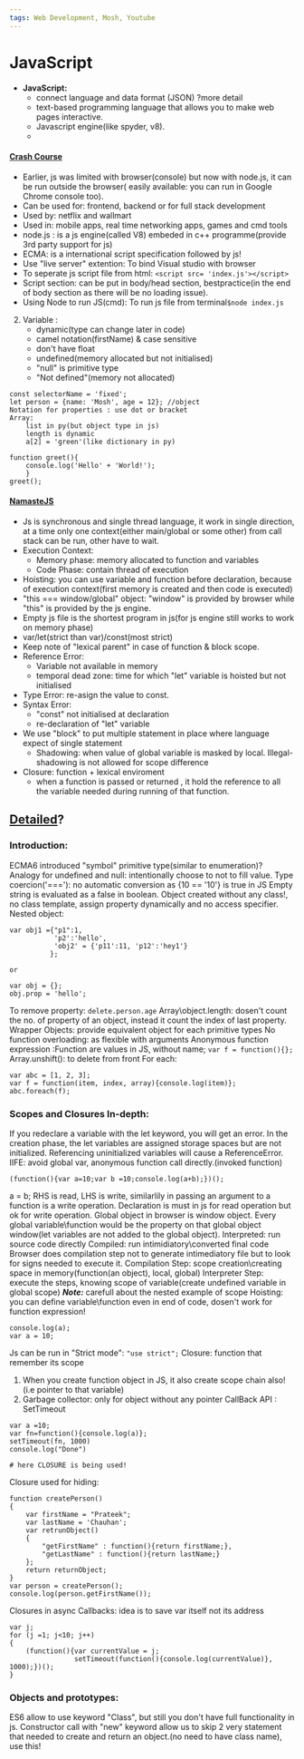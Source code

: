 ```yaml
---
tags: Web Development, Mosh, Youtube
---
```


# JavaScript

* **JavaScript:**
    * connect language and data format (JSON) ?more detail
    * text-based programming language that allows you to make web pages interactive.
    * Javascript engine(like spyder, v8).
    * 

#### [Crash Course](https://www.youtube.com/watch?v=W6NZfCO5SIk)

* Earlier, js was limited with browser(console) but now with node.js, it can be run outside the browser( easily available: you can run in Google Chrome console too). 
* Can be used for: frontend, backend or for full stack development
* Used by: netflix and wallmart
* Used in: mobile apps, real time networking apps, games and cmd tools
* node.js : is a js engine(called V8) embeded in c++ programme(provide 3rd party support for js)
* ECMA: is a international script specification followed by js!
* Use "live server" extention: To bind Visual studio with browser
* To seperate js script file from html: `<script src= 'index.js'></script>`
* Script section: can be put in body/head section, bestpractice(in the end of body section as there will be no loading issue).
* Using Node to run JS(cmd): To run js file from terminal`$node index.js`
2. Variable : 
    * dynamic(type can change later in code)
    * camel notation(firstName) & case sensitive
    * don't have float
    * undefined(memory allocated but not initialised)
    * "null" is primitive type
    * "Not defined"(memory not allocated)
    
```
const selectorName = 'fixed';
let person = {name: 'Mosh', age = 12}; //object 
Notation for properties : use dot or bracket
Array: 
    list in py(but object type in js)
    length is dynamic
    a[2] = 'green'(like dictionary in py)

function greet(){
    console.log('Hello' + 'World!');
    }
greet();
```


#### [NamasteJS](https://www.youtube.com/watch?v=W6NZfCO5SIk)
* Js is synchronous and single thread language, it work in single direction, at a time only one context(either main/global or some other) from call stack can be run, other have to wait. 
* Execution Context: 
    * Memory phase: memory allocated to function and variables
    * Code Phase: contain thread of execution
* Hoisting: you can use variable and function before declaration, because of execution context(first memory is created and then code is executed)
* "this === window/global" object: "window" is provided by browser while "this" is provided by the js engine.
* Empty js file is the shortest program in js(for js engine still works to work on memory phase)
* var/let(strict than var)/const(most strict)
* Keep note of "lexical parent" in case of function & block scope.
* Reference Error:
    *  Variable not available in memory
    * temporal dead zone: time for which "let" variable is hoisted but not initialised
* Type Error: re-asign the value to const.
* Syntax Error:
    *  "const" not initialised at declaration
    *  re-declaration of "let" variable
*  We use "block" to put multiple statement in place where language expect of single statement
    * Shadowing: when value of global variable is masked by local. Illegal-shadowing is not allowed for scope difference 
* Closure: function + lexical enviroment
    * when a function is passed or returned , it hold the reference to all the variable needed during running of that function.


## [Detailed](https://www.youtube.com/watch?v=W6NZfCO5SIk)?

### **Introduction**:
ECMA6 introduced "symbol" primitive type(similar to enumeration)?
Analogy for undefined and null: intentionally choose to not to fill value.
Type coercion('==='): no automatic conversion as {10 == '10'} is true in JS
Empty string is evaluated as a false in boolean.
Object created without any class!, no class template, assign property dynamically and no access specifier.
Nested object:
```
var obj1 ={"p1":1,
           'p2':'hello',
           'obj2' = {'p11':11, 'p12':'hey1'}
          };

or 

var obj = {};
obj.prop = 'hello';
```
To remove property: `delete.person.age`
Array\object.length: dosen't count the no. of property of an object, instead it count the index of last property.
Wrapper Objects: provide equivalent object for each primitive types
No function overloading: as flexible with arguments
Anonymous function expression :Function are values in JS, without name; `var f = function(){};`
Array.unshift(): to delete from front
For each:
```
var abc = [1, 2, 3];
var f = function(item, index, array){console.log(item)};
abc.foreach(f);
```

### **Scopes and Closures In-depth**:
If you redeclare a variable with the let keyword, you will get an error.
In the creation phase, the let variables are assigned storage spaces but are not initialized. Referencing uninitialized variables will cause a ReferenceError.
IIFE: avoid global var, anonymous function call directly.(invoked function)
```
(function(){var a=10;var b =10;console.log(a+b);})();
```
a = b; RHS is read, LHS is write, similarlily in passing an argument to a function is a write operation.
Declaration is must in js for read operation but ok for write operation.
Global object in browser is window object. Every global variable\function would be the property on that global object window(let variables are not added to the global object).
Interpreted: run source code directly
Compiled: run intimidiatory\converted final code
Browser does compilation step not to generate intimediatory file but to look for signs needed to execute it. 
Compilation Step: scope creation\creating space in memory(function(an object), local, global) 
Interpreter Step: execute the steps, knowing scope of variable(create undefined variable in global scope)
***Note:*** carefull about the nested example of scope
Hoisting: you can define variable\function even in end of code, dosen't work for function expression!
```
console.log(a);
var a = 10;
```
Js can be run in "Strict mode": `"use strict";`
Closure: function that remember its scope
1. When you create function object in JS, it also create scope chain also!(i.e pointer to that variable)
2. Garbage collector: only for object without any pointer
CallBack API : SetTimeout
```
var a =10;
var fn=function(){console.log(a)};
setTimeout(fn, 1000)
console.log("Done")

# here CLOSURE is being used!
```
Closure used for hiding:
```
function createPerson()
{
    var firstName = "Prateek";
    var lastName = 'Chauhan';
    var retrunObject()
    {
        "getFirstName" : function(){return firstName;},
        "getLastName" : function(){return lastName;}
    };
    return returnObject;
}
var person = createPerson();
console.log(person.getFirstName());
```
Closures in async Callbacks: idea is to save var itself not its address
```
var j;
for (j =1; j<10; j++)
{
    (function(){var currentValue = j;
                setTimeout(function(){console.log(currentValue)}, 1000);})();
}
```


### **Objects and prototypes**:
ES6 allow to use keyword "Class", but still you don't have full functionality in js.
Constructor call with "new" keyword allow us to skip 2 very statement that needed to create and return an object.(no need to have class name), use this!

